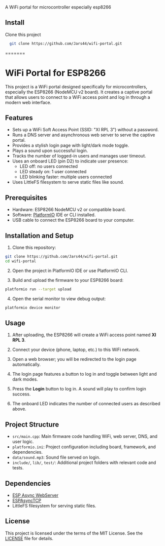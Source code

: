 A WiFi portal for microcontroller especially esp8266
## Install

Clone this project

```bash
  git clone https://github.com/Jars44/wifi-portal.git
```
=======
# WiFi Portal for ESP8266

This project is a WiFi portal designed specifically for microcontrollers, especially the ESP8266 (NodeMCU v2 board). It creates a captive portal that allows users to connect to a WiFi access point and log in through a modern web interface.

## Features

- Sets up a WiFi Soft Access Point (SSID: "XI RPL 3") without a password.
- Runs a DNS server and asynchronous web server to serve the captive portal.
- Provides a stylish login page with light/dark mode toggle.
- Plays a sound upon successful login.
- Tracks the number of logged-in users and manages user timeout.
- Uses an onboard LED (pin D2) to indicate user presence:
  - LED off: no users connected
  - LED steady on: 1 user connected
  - LED blinking faster: multiple users connected
- Uses LittleFS filesystem to serve static files like sound.

## Prerequisites

- Hardware: ESP8266 NodeMCU v2 or compatible board.
- Software: [PlatformIO](https://platformio.org/) IDE or CLI installed.
- USB cable to connect the ESP8266 board to your computer.

## Installation and Setup

1. Clone this repository:

```bash
git clone https://github.com/Jars44/wifi-portal.git
cd wifi-portal
```

2. Open the project in PlatformIO IDE or use PlatformIO CLI.

3. Build and upload the firmware to your ESP8266 board:

```bash
platformio run --target upload
```

4. Open the serial monitor to view debug output:

```bash
platformio device monitor
```

## Usage

1. After uploading, the ESP8266 will create a WiFi access point named **XI RPL 3**.

2. Connect your device (phone, laptop, etc.) to this WiFi network.

3. Open a web browser; you will be redirected to the login page automatically.

4. The login page features a button to log in and toggle between light and dark modes.

5. Press the **Login** button to log in. A sound will play to confirm login success.

6. The onboard LED indicates the number of connected users as described above.

## Project Structure

- `src/main.cpp`: Main firmware code handling WiFi, web server, DNS, and user logic.
- `platformio.ini`: Project configuration including board, framework, and dependencies.
- `data/sound.mp3`: Sound file served on login.
- `include/`, `lib/`, `test/`: Additional project folders with relevant code and tests.

## Dependencies

- [ESP Async WebServer](https://github.com/me-no-dev/ESPAsyncWebServer)
- [ESPAsyncTCP](https://github.com/me-no-dev/ESPAsyncTCP)
- LittleFS filesystem for serving static files.

## License

This project is licensed under the terms of the MIT License. See the [LICENSE](LICENSE) file for details.
